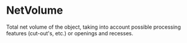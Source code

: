 NetVolume
=========

Total net volume of the object, taking into account possible processing features (cut-out's, etc.) or openings and recesses.
